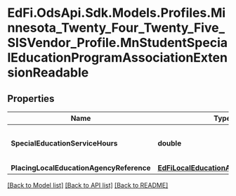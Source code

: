 # EdFi.OdsApi.Sdk.Models.Profiles.Minnesota_Twenty_Four_Twenty_Five_SISVendor_Profile.MnStudentSpecialEducationProgramAssociationExtensionReadable

## Properties

Name | Type | Description | Notes
------------ | ------------- | ------------- | -------------
**SpecialEducationServiceHours** | **double** | Special Education Service Hours. | [optional] 
**PlacingLocalEducationAgencyReference** | [**EdFiLocalEducationAgencyReference**](EdFiLocalEducationAgencyReference.md) |  | [optional] 

[[Back to Model list]](../README.md#documentation-for-models) [[Back to API list]](../README.md#documentation-for-api-endpoints) [[Back to README]](../README.md)

